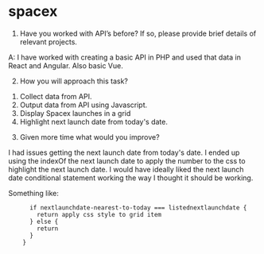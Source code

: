 # spacex

1) Have you worked with API’s before? If so, please provide brief details of relevant projects.

A: I have worked with creating a basic API in PHP and used that data in React and Angular. Also basic Vue. 


2) How you will approach this task?

1. Collect data from API.
2. Output data from API using Javascript.
3. Display Spacex launches in a grid
4. Highlight next launch date from today's date.


3) Given more time what would you improve?

I had issues getting the next launch date from today's date. I ended up using the indexOf the next launch date to apply 
the number to the css to highlight the next launch date. I would have ideally liked the next launch date conditional
statement working the way I thought it should be working.

Something like:

          if nextlaunchdate-nearest-to-today === listednextlaunchdate {
            return apply css style to grid item
          } else {
            return 
          } 
        } 
